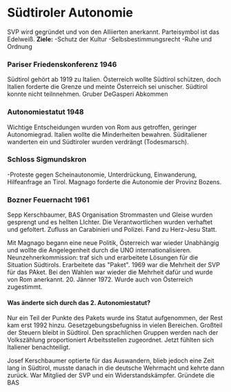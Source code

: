 # Südtiroler Autonomie

SVP wird gegründet und von den Alliierten anerkannt. Parteisymbol ist das Edelweiß.
**Ziele:**
-Schutz der Kultur
-Selbsbestimmungsrecht
-Ruhe und Ordnung

### Pariser Friedenskonferenz 1946
Südtirol gehört ab 1919 zu Italien. Österreich wollte Südtirol schützen, doch Italien forderte die Grenze und meinte Österreich sei unischer. Südtirol konnte nicht teilnnehmen.
Gruber DeGasperi Abkommen

### Autonomiestatut 1948
Wichtige Entscheidungen wurden von Rom aus getroffen, geringer Autonomiegrad. Italien wollte die Minderheiten bewahren. Süditaliener wanderten ein und Südtiroler wurden verdrängt (Todesmarsch).

### Schloss Sigmundskron
-Proteste gegen Scheinautonomie, Unterdrückung, Einwanderung, Hilfeanfrage an Tirol. Magnago forderte die Autonomie der Provinz Bozens.

### Bozner Feuernacht 1961
Sepp Kerschbaumer, BAS Organisation
Strommasten und Gleise wurden gesprengt und es hellten LIchter. Die Verantwortlichen wurden verhaftet und gefoltert. Zufluss an Carabinieri und Polizei. Fand zu Herz-Jesu Statt.

Mit Magnago begann eine neue Politik, Österreich war wieder Unabhängig und wollte die Angelegenheit durch die UNO internationalisieren.
Neunzehnerkommission: traf sich und erarbeitete Lösungen für die Situation Südtirols. Erarbeitete das "Paket".
1969 war die Mehrheit der SVP für das PAket. Bei den Wahlen war wieder die Mehrheit dafür und wurde von Rom anerkannt. 20. Jänner 1972. Wurde auch von Österreich zugestimmt.

#### Was änderte sich durch das 2. Autonomiestatut?
Nur ein Teil der Punkte des Pakets wurde ins Statut aufgenommen, der Rest kam erst 1992 hinzu. Gesetzgebungsbefugniss in vielen Bereichen. Großteil der Steuern bleibt in Südtirol.
Den sprachlichen Gruppen werden nach der Volkszählung proportioniert Arbeitsstellen zugeordnet. Jetzt fühlten sich Italiener benachteiligt.

Josef Kerschbaumer optierte für das Auswandern, blieb jedoch eine Zeit lang in Südtirol, musste danach in die deutsche Wehrmacht und kehrte dann zurück. War Mitglied der SVP und ein Widerstandskämpfer. Gründete die BAS
